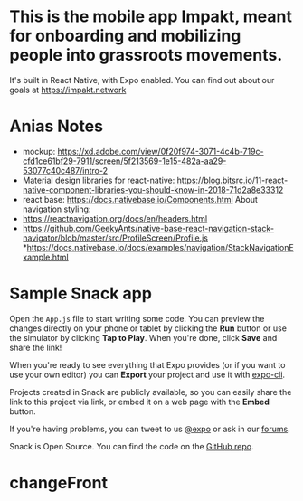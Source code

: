 # This is the mobile app Impakt, meant for onboarding and mobilizing people into grassroots movements. 

It's built in React Native, with Expo enabled. You can find out about our goals at https://impakt.network



# Anias Notes
* mockup: https://xd.adobe.com/view/0f20f974-3071-4c4b-719c-cfd1ce61bf29-7911/screen/5f213569-1e15-482a-aa29-53077c40c487/intro-2
* Material design libraries for react-native:
https://blog.bitsrc.io/11-react-native-component-libraries-you-should-know-in-2018-71d2a8e33312
* react base: https://docs.nativebase.io/Components.html
About navigation styling: 
* https://reactnavigation.org/docs/en/headers.html
* https://github.com/GeekyAnts/native-base-react-navigation-stack-navigator/blob/master/src/ProfileScreen/Profile.js
*https://docs.nativebase.io/docs/examples/navigation/StackNavigationExample.html
# Sample Snack app

Open the `App.js` file to start writing some code. You can preview the changes directly on your phone or tablet by clicking the **Run** button or use the simulator by clicking **Tap to Play**. When you're done, click **Save** and share the link!

When you're ready to see everything that Expo provides (or if you want to use your own editor) you can **Export** your project and use it with [expo-cli](https://docs.expo.io/versions/latest/introduction/installation.html).

Projects created in Snack are publicly available, so you can easily share the link to this project via link, or embed it on a web page with the **Embed** button.

If you're having problems, you can tweet to us [@expo](https://twitter.com/expo) or ask in our [forums](https://forums.expo.io).

Snack is Open Source. You can find the code on the [GitHub repo](https://github.com/expo/snack-web).
# changeFront
